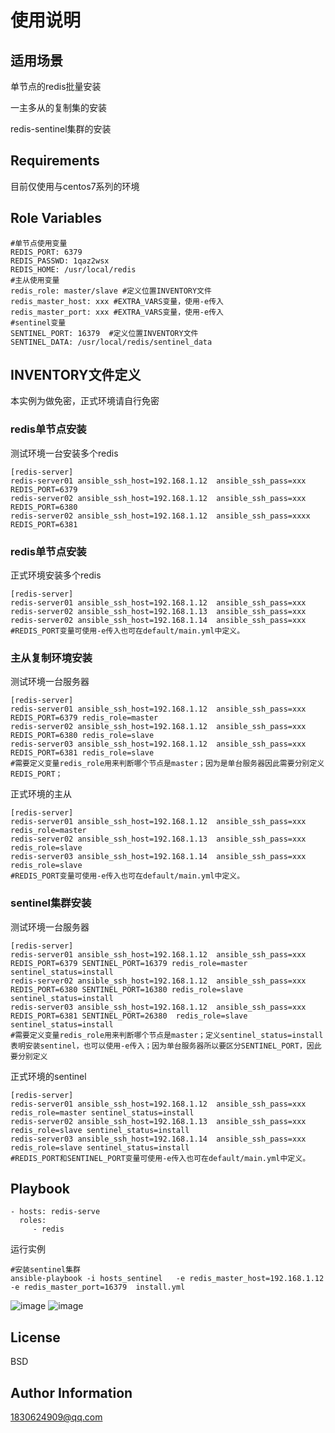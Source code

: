 使用说明
=========

## 适用场景

单节点的redis批量安装

一主多从的复制集的安装

redis-sentinel集群的安装



## Requirements

目前仅使用与centos7系列的环境

## Role Variables

```shell
#单节点使用变量
REDIS_PORT: 6379
REDIS_PASSWD: 1qaz2wsx
REDIS_HOME: /usr/local/redis
#主从使用变量
redis_role: master/slave #定义位置INVENTORY文件
redis_master_host: xxx #EXTRA_VARS变量，使用-e传入
redis_master_port: xxx #EXTRA_VARS变量，使用-e传入
#sentinel变量
SENTINEL_PORT: 16379  #定义位置INVENTORY文件
SENTINEL_DATA: /usr/local/redis/sentinel_data

```


## INVENTORY文件定义

本实例为做免密，正式环境请自行免密

### redis单节点安装

测试环境一台安装多个redis

```shell
[redis-server]
redis-server01 ansible_ssh_host=192.168.1.12  ansible_ssh_pass=xxx REDIS_PORT=6379
redis-server02 ansible_ssh_host=192.168.1.12  ansible_ssh_pass=xxx REDIS_PORT=6380
redis-server02 ansible_ssh_host=192.168.1.12  ansible_ssh_pass=xxxx REDIS_PORT=6381
```

### redis单节点安装

正式环境安装多个redis

```shell
[redis-server]
redis-server01 ansible_ssh_host=192.168.1.12  ansible_ssh_pass=xxx
redis-server02 ansible_ssh_host=192.168.1.13  ansible_ssh_pass=xxx
redis-server02 ansible_ssh_host=192.168.1.14  ansible_ssh_pass=xxx
#REDIS_PORT变量可使用-e传入也可在default/main.yml中定义。
```

### 主从复制环境安装

测试环境一台服务器

```shell
[redis-server]
redis-server01 ansible_ssh_host=192.168.1.12  ansible_ssh_pass=xxx REDIS_PORT=6379 redis_role=master
redis-server02 ansible_ssh_host=192.168.1.12  ansible_ssh_pass=xxx REDIS_PORT=6380 redis_role=slave
redis-server03 ansible_ssh_host=192.168.1.12  ansible_ssh_pass=xxx REDIS_PORT=6381 redis_role=slave
#需要定义变量redis_role用来判断哪个节点是master；因为是单台服务器因此需要分别定义REDIS_PORT；
```

正式环境的主从

```shell
[redis-server]
redis-server01 ansible_ssh_host=192.168.1.12  ansible_ssh_pass=xxx  redis_role=master
redis-server02 ansible_ssh_host=192.168.1.13  ansible_ssh_pass=xxx redis_role=slave
redis-server03 ansible_ssh_host=192.168.1.14  ansible_ssh_pass=xxx redis_role=slave
#REDIS_PORT变量可使用-e传入也可在default/main.yml中定义。
```

### sentinel集群安装

测试环境一台服务器

```shell
[redis-server]
redis-server01 ansible_ssh_host=192.168.1.12  ansible_ssh_pass=xxx REDIS_PORT=6379 SENTINEL_PORT=16379 redis_role=master sentinel_status=install
redis-server02 ansible_ssh_host=192.168.1.12  ansible_ssh_pass=xxx REDIS_PORT=6380 SENTINEL_PORT=16380 redis_role=slave sentinel_status=install
redis-server03 ansible_ssh_host=192.168.1.12  ansible_ssh_pass=xxx REDIS_PORT=6381 SENTINEL_PORT=26380  redis_role=slave sentinel_status=install
#需要定义变量redis_role用来判断哪个节点是master；定义sentinel_status=install 表明安装sentinel，也可以使用-e传入；因为单台服务器所以要区分SENTINEL_PORT，因此要分别定义
```

正式环境的sentinel

```shell
[redis-server]
redis-server01 ansible_ssh_host=192.168.1.12  ansible_ssh_pass=xxx redis_role=master sentinel_status=install
redis-server02 ansible_ssh_host=192.168.1.13  ansible_ssh_pass=xxx redis_role=slave sentinel_status=install
redis-server03 ansible_ssh_host=192.168.1.14  ansible_ssh_pass=xxx redis_role=slave sentinel_status=install
#REDIS_PORT和SENTINEL_PORT变量可使用-e传入也可在default/main.yml中定义。
```

Playbook
----------------

    - hosts: redis-serve
      roles:
         - redis
         

运行实例

```shell
#安装sentinel集群
ansible-playbook -i hosts_sentinel   -e redis_master_host=192.168.1.12 -e redis_master_port=16379  install.yml 
```
![image](https://user-images.githubusercontent.com/38902618/128983725-c76357fc-1cf0-4024-be8e-a8d7136a2e61.png)
![image](https://user-images.githubusercontent.com/38902618/128983877-a76aa61a-7d5c-4503-a38f-f11f8fdc1a97.png)



License
-------

BSD

Author Information
------------------

1830624909@qq.com
